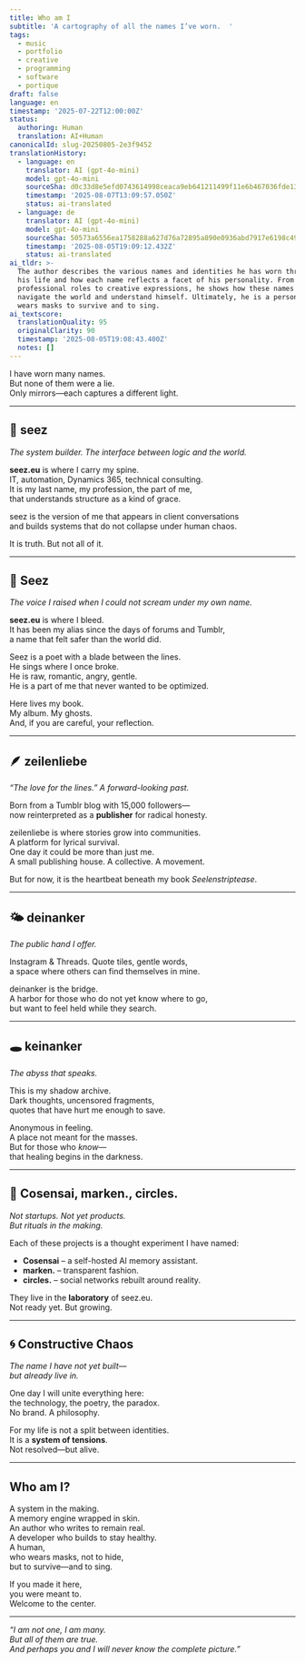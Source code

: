 ```yaml
---
title: Who am I
subtitle: 'A cartography of all the names I’ve worn.  '
tags:
  - music
  - portfolio
  - creative
  - programming
  - software
  - portique
draft: false
language: en
timestamp: '2025-07-22T12:00:00Z'
status:
  authoring: Human
  translation: AI+Human
canonicalId: slug-20250805-2e3f9452
translationHistory:
  - language: en
    translator: AI (gpt-4o-mini)
    model: gpt-4o-mini
    sourceSha: d0c33d8e5efd0743614998ceaca9eb641211499f11e6b467036fde13b73edd48
    timestamp: '2025-08-07T13:09:57.050Z'
    status: ai-translated
  - language: de
    translator: AI (gpt-4o-mini)
    model: gpt-4o-mini
    sourceSha: 50573a6556ea1758288a627d76a72895a890e0936abd7917e6198c4963201981
    timestamp: '2025-08-05T19:09:12.432Z'
    status: ai-translated
ai_tldr: >-
  The author describes the various names and identities he has worn throughout
  his life and how each name reflects a facet of his personality. From
  professional roles to creative expressions, he shows how these names help him
  navigate the world and understand himself. Ultimately, he is a person who
  wears masks to survive and to sing.
ai_textscore:
  translationQuality: 95
  originalClarity: 90
  timestamp: '2025-08-05T19:08:43.400Z'
  notes: []
---
```


I have worn many names.  
But none of them were a lie.  
Only mirrors—each captures a different light.

---

## 💼 seez

_The system builder. The interface between logic and the world._

**seez.eu** is where I carry my spine.  
IT, automation, Dynamics 365, technical consulting.  
It is my last name, my profession, the part of me,  
that understands structure as a kind of grace.

seez is the version of me that appears in client conversations  
and builds systems that do not collapse under human chaos.

It is truth. But not all of it.

---

## 🎤 Seez

_The voice I raised when I could not scream under my own name._

**seez.eu** is where I bleed.  
It has been my alias since the days of forums and Tumblr,  
a name that felt safer than the world did.

Seez is a poet with a blade between the lines.  
He sings where I once broke.  
He is raw, romantic, angry, gentle.  
He is a part of me that never wanted to be optimized.

Here lives my book.  
My album. My ghosts.  
And, if you are careful, your reflection.

---

## 🪶 zeilenliebe

_“The love for the lines.” A forward-looking past._

Born from a Tumblr blog with 15,000 followers—  
now reinterpreted as a **publisher** for radical honesty.

zeilenliebe is where stories grow into communities.  
A platform for lyrical survival.  
One day it could be more than just me.  
A small publishing house. A collective. A movement.

But for now, it is the heartbeat beneath my book _Seelenstriptease_.

---

## 🌤 deinanker

_The public hand I offer._

Instagram & Threads. Quote tiles, gentle words,  
a space where others can find themselves in mine.

deinanker is the bridge.  
A harbor for those who do not yet know where to go,  
but want to feel held while they search.

---

## 🕳 keinanker

_The abyss that speaks._

This is my shadow archive.  
Dark thoughts, uncensored fragments,  
quotes that have hurt me enough to save.

Anonymous in feeling.  
A place not meant for the masses.  
But for those who _know_—  
that healing begins in the darkness.

---

## 🧪 Cosensai, marken., circles.

_Not startups. Not yet products.  
But rituals in the making._

Each of these projects is a thought experiment I have named:

- **Cosensai** – a self-hosted AI memory assistant.
- **marken.** – transparent fashion.
- **circles.** – social networks rebuilt around reality.

They live in the **laboratory** of seez.eu.  
Not ready yet. But growing.

---

## 🌀 Constructive Chaos

_The name I have not yet built—  
but already live in._

One day I will unite everything here:  
the technology, the poetry, the paradox.  
No brand. A philosophy.

For my life is not a split between identities.  
It is a **system of tensions**.  
Not resolved—but alive.

---

## Who am I?

A system in the making.  
A memory engine wrapped in skin.  
An author who writes to remain real.  
A developer who builds to stay healthy.  
A human,  
who wears masks, not to hide,  
but to survive—and to sing.

If you made it here,  
you were meant to.  
Welcome to the center.

---

_“I am not one, I am many.  
But all of them are true.  
And perhaps you and I will never know the complete picture.”_
